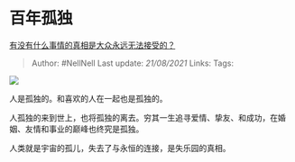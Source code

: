 # 百年孤独
[有没有什么事情的真相是大众永远无法接受的？](https://www.zhihu.com/question/271966117/answer/367102411)

> Author: #NellNell
Last update: *21/08/2021*
Links:
Tags:

![](https://pic3.zhimg.com/80/v2-1df3191beeb14563ba92aa416e16cbd1_720w.jpg?source=c8b7c179)

人是孤独的。和喜欢的人在一起也是孤独的。

人孤独的来到世上，也将孤独的离去。穷其一生追寻爱情、挚友、和成功，在婚姻、友情和事业的巅峰也终究是孤独。

人类就是宇宙的孤儿，失去了与永恒的连接，是失乐园的真相。
